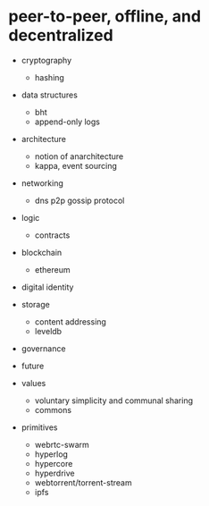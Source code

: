 # peer-to-peer, offline, and decentralized

* cryptography
  * hashing

* data structures
  * bht
  * append-only logs

* architecture
  * notion of anarchitecture
  * kappa, event sourcing

* networking
  * dns
  p2p
  gossip protocol

* logic
  * contracts

* blockchain
  * ethereum

* digital identity

* storage
  * content addressing
  * leveldb

* governance

* future

* values
  * voluntary simplicity and communal sharing
  * commons

* primitives
  * webrtc-swarm
  * hyperlog
  * hypercore
  * hyperdrive
  * webtorrent/torrent-stream
  * ipfs
